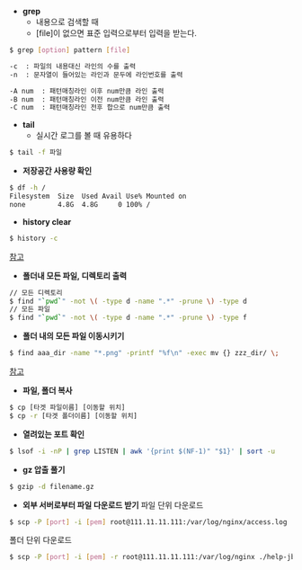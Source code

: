
- **grep**
  - 내용으로 검색할 때
  - [file]이 없으면 표준 입력으로부터 입력을 받는다.
```bash
$ grep [option] pattern [file]
```
```bash
-c  : 파일의 내용대신 라인의 수를 출력
-n  : 문자열이 들어있는 라인과 문두에 라인번호를 출력

-A num  : 패턴매칭라인 이후 num만큼 라인 출력
-B num  : 패턴매칭라인 이전 num만큼 라인 출력
-C num  : 패턴매칭라인 전후 합으로 num만큼 출력
```

- **tail**
  - 실시간 로그를 볼 때 유용하다
```bash
$ tail -f 파일
```
- **저장공간 사용량 확인**
```bash
$ df -h /
Filesystem  Size  Used Avail Use% Mounted on
none        4.8G  4.8G     0 100% /
```
- **history clear**
```bash
$ history -c
```
[참고](https://unix.stackexchange.com/questions/203290/how-do-i-clear-the-terminal-history)


- **폴더내 모든 파일, 디렉토리 출력**
```bash
// 모든 디렉토리
$ find "`pwd`" -not \( -type d -name ".*" -prune \) -type d
// 모든 파일
$ find "`pwd`" -not \( -type d -name ".*" -prune \) -type f
```

- **폴더 내의 모든 파일 이동시키기**
```bash
$ find aaa_dir -name "*.png" -printf "%f\n" -exec mv {} zzz_dir/ \;
```
[참고](http://hashcode.co.kr/questions/4476/%EB%A6%AC%EB%88%85%EC%8A%A4%EC%97%90%EC%84%9C-%ED%8F%B4%EB%8D%94-%EB%82%B4%EC%9D%98-%EB%AA%A8%EB%93%A0-%ED%8C%8C%EC%9D%BC%EC%9D%84-%EC%9D%B4%EB%8F%99%ED%95%98%EB%8A%94-%EB%AA%85%EB%A0%B9%EC%96%B4)

- **파일, 폴더 복사**
```bash
$ cp [타겟 파일이름] [이동할 위치]
$ cp -r [타겟 폴더이름] [이동할 위치]
```

- **열려있는 포트 확인**
```bash
$ lsof -i -nP | grep LISTEN | awk '{print $(NF-1)" "$1}' | sort -u
```

- **gz 압출 풀기**
```bash
$ gzip -d filename.gz
```

- **외부 서버로부터 파일 다운로드 받기**
파일 단위 다운로드
```bash
$ scp -P [port] -i [pem] root@111.11.11.111:/var/log/nginx/access.log ./help-jbnu--log
```
폴더 단위 다운로드
```bash
$ scp -P [port] -i [pem] -r root@111.11.11.111:/var/log/nginx ./help-jbnu--log
```